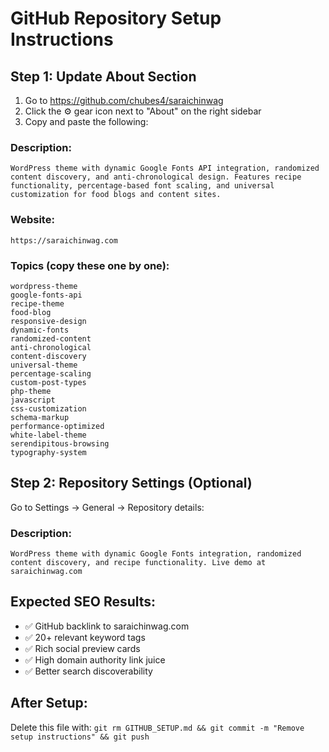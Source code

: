 # GitHub Repository Setup Instructions

## Step 1: Update About Section
1. Go to https://github.com/chubes4/saraichinwag
2. Click the ⚙️ gear icon next to "About" on the right sidebar
3. Copy and paste the following:

### Description:
```
WordPress theme with dynamic Google Fonts API integration, randomized content discovery, and anti-chronological design. Features recipe functionality, percentage-based font scaling, and universal customization for food blogs and content sites.
```

### Website:
```
https://saraichinwag.com
```

### Topics (copy these one by one):
```
wordpress-theme
google-fonts-api
recipe-theme
food-blog
responsive-design
dynamic-fonts
randomized-content
anti-chronological
content-discovery
universal-theme
percentage-scaling
custom-post-types
php-theme
javascript
css-customization
schema-markup
performance-optimized
white-label-theme
serendipitous-browsing
typography-system
```

## Step 2: Repository Settings (Optional)
Go to Settings → General → Repository details:

### Description:
```
WordPress theme with dynamic Google Fonts integration, randomized content discovery, and recipe functionality. Live demo at saraichinwag.com
```

## Expected SEO Results:
- ✅ GitHub backlink to saraichinwag.com
- ✅ 20+ relevant keyword tags
- ✅ Rich social preview cards
- ✅ High domain authority link juice
- ✅ Better search discoverability

## After Setup:
Delete this file with: `git rm GITHUB_SETUP.md && git commit -m "Remove setup instructions" && git push`